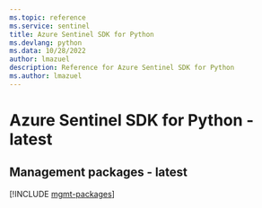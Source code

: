 ```yaml
---
ms.topic: reference
ms.service: sentinel
title: Azure Sentinel SDK for Python
ms.devlang: python
ms.data: 10/28/2022
author: lmazuel
description: Reference for Azure Sentinel SDK for Python
ms.author: lmazuel
---
```

# Azure Sentinel SDK for Python - latest

## Management packages - latest
[!INCLUDE [mgmt-packages](sentinel-mgmt-index.md)]